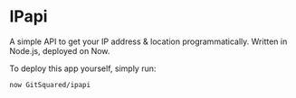 # IPapi
A simple API to get your IP address & location programmatically. Written in Node.js, deployed on Now.

To deploy this app yourself, simply run:
```
now GitSquared/ipapi
```
